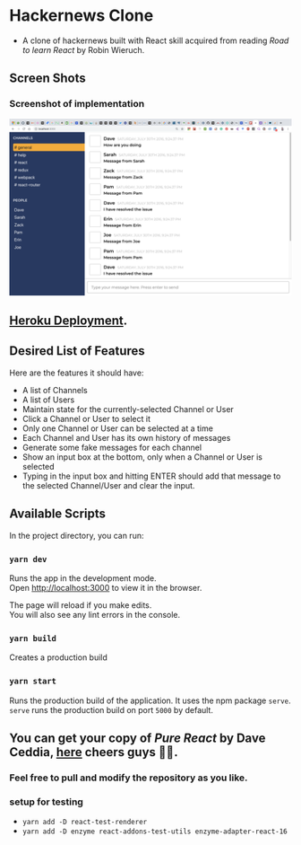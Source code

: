 # Hackernews Clone

- A clone of hackernews built with React skill acquired from reading *Road to learn React* by Robin Wieruch.


## Screen Shots


### Screenshot of implementation

![Screen shot](https://github.com/Miravicson/pure-react-slackclone/blob/master/screenshot.png)


## [Heroku Deployment]( https://slackclonev.herokuapp.com/).


## Desired List of Features

Here are the features it should have:

- A list of Channels
- A list of Users
- Maintain state for the currently-selected Channel or User
- Click a Channel or User to select it
- Only one Channel or User can be selected at a time
- Each Channel and User has its own history of messages
- Generate some fake messages for each channel
- Show an input box at the bottom, only when a Channel or User is selected
- Typing in the input box and hitting ENTER should add that message to the selected Channel/User and clear the input.


## Available Scripts

In the project directory, you can run:

### `yarn dev`

Runs the app in the development mode.<br>
Open [http://localhost:3000](http://localhost:3000) to view it in the browser.

The page will reload if you make edits.<br>
You will also see any lint errors in the console.


### `yarn build`

Creates a production build

### `yarn start` 

Runs the production build of the application. It uses the npm package `serve`. `serve` runs the production build on port `5000` by default.


## You can get your copy of *Pure React* by Dave Ceddia, [here](https://www.amazon.com/Pure-React-step-step-mastering-ebook/dp/B073V8HYRK) cheers guys 🎂😎.

### Feel free to pull and modify the repository as you like.



### setup for testing

- `yarn add -D react-test-renderer`
- `yarn add -D enzyme react-addons-test-utils enzyme-adapter-react-16`
